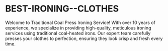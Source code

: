 # BEST-IRONING--CLOTHES
Welcome to Traditional Coal Press Ironing Service!  With over 10 years of experience, we specialize in providing high-quality, meticulous ironing services using traditional coal-heated irons. Our expert team carefully presses your clothes to perfection, ensuring they look crisp and fresh every time.
